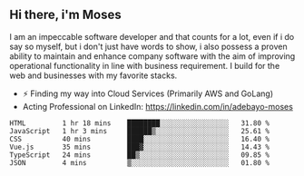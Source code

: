 ## Hi there, i'm Moses

I am an impeccable software developer and that counts for a lot, even if i do say so myself, but i don't just have words to show, i also possess a proven ability to maintain and enhance company software with the aim of improving operational functionality in line with business requirement. I build for the web and businesses with my favorite stacks.
- ⚡ Finding my way into Cloud Services (Primarily AWS and GoLang)
- Acting Professional on LinkedIn: https://linkedin.com/in/adebayo-moses

<!--START_SECTION:waka-->

```text
HTML         1 hr 18 mins    ████████░░░░░░░░░░░░░░░░░   31.80 %
JavaScript   1 hr 3 mins     ██████▒░░░░░░░░░░░░░░░░░░   25.61 %
CSS          40 mins         ████░░░░░░░░░░░░░░░░░░░░░   16.40 %
Vue.js       35 mins         ███▓░░░░░░░░░░░░░░░░░░░░░   14.43 %
TypeScript   24 mins         ██▒░░░░░░░░░░░░░░░░░░░░░░   09.85 %
JSON         4 mins          ▒░░░░░░░░░░░░░░░░░░░░░░░░   01.80 %
```

<!--END_SECTION:waka-->
